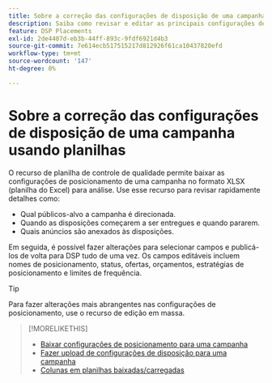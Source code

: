 ```yaml
---
title: Sobre a correção das configurações de disposição de uma campanha usando planilhas
description: Saiba como revisar e editar as principais configurações de posicionamento de uma campanha usando planilhas de QA do Excel.
feature: DSP Placements
exl-id: 2de4407d-eb3b-44ff-893c-9fdf6921d4b3
source-git-commit: 7e614ecb517515217d812926f61ca10437820efd
workflow-type: tm+mt
source-wordcount: '147'
ht-degree: 0%

---
```


# Sobre a correção das configurações de disposição de uma campanha usando planilhas

O recurso de planilha de controle de qualidade permite baixar as configurações de posicionamento de uma campanha no formato XLSX (planilha do Excel) para análise. Use esse recurso para revisar rapidamente detalhes como:

* Qual públicos-alvo a campanha é direcionada.
* Quando as disposições começarem a ser entregues e quando pararem.
* Quais anúncios são anexados às disposições.

Em seguida, é possível fazer alterações para selecionar campos e publicá-los de volta para DSP tudo de uma vez. Os campos editáveis incluem nomes de posicionamento, status, ofertas, orçamentos, estratégias de posicionamento e limites de frequência.

>[!TIP]
>
>Para fazer alterações mais abrangentes nas configurações de posicionamento, use o recurso de edição em massa.<!-- add link once we have help on it -->

>[!MORELIKETHIS]
>
>* [Baixar configurações de posicionamento para uma campanha](qa-sheet-download.md)
>* [Fazer upload de configurações de disposição para uma campanha](qa-sheet-upload.md)
>* [Colunas em planilhas baixadas/carregadas](qa-sheet-columns.md)


